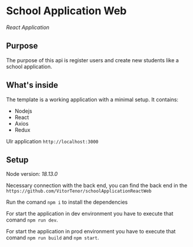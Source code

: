 # School Application Web
*React Application*


## Purpose

The purpose of this api is register users and create new students like a school application.

## What's inside

The template is a working application with a minimal setup. It contains:
 * Nodejs
 * React 
 * Axios
 * Redux
 
Ulr application `http://localhost:3000`

## Setup

Node version: *18.13.0*

Necessary connection with the back end, you can find the back end in the `https://github.com/VitorTenor/schoolApplicationReactWeb`

Run the comand `npm i` to install the dependencies

For start the application in dev environment you have to execute that comand `npm run dev`.

For start the application in prod environment you have to execute that comand `npm run build` and `npm start`.
